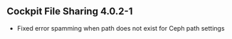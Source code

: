 ## Cockpit File Sharing 4.0.2-1

* Fixed error spamming when path does not exist for Ceph path settings